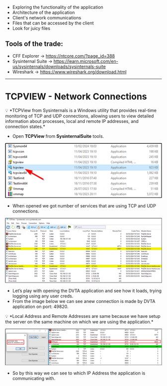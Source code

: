 - Exploring the functionality of the application
- Architecture of the application
- Client's network communications
- Files that can be accessed by the client
- Look for juicy files

## Tools of the trade:

- CFF Explorer → https://ntcore.com/?page_id=388
- Sysinternal Suite → https://learn.microsoft.com/en-us/sysinternals/downloads/sysinternals-suite
- Wireshark → https://www.wireshark.org/download.html

---

# TCPVIEW - Network Connections

<aside>
💡 *TCPView from Sysinternals is a Windows utility that provides real-time monitoring of TCP and UDP connections, allowing users to view detailed information about processes, local and remote IP addresses, and connection states.*
</aside>

- Open **TCPView** from **SysinternalSuite** tools.

![alt text](data/image.png)

- When opened we got number of services that are using TCP and UDP connections.

![alt text](data/image2.png)

- Let’s play with opening the DVTA application and see how it loads, trying logging using any user creds.
- From the image below we can see anew connection is made by DVTA application on port: 49820.

<aside>
💡 *Local Address and Remote Addresses are same because we have setup the server on the same machine on which we are using the application.*

</aside>

![alt text](data/image3.png)

- So by this way we can see to which IP Address the application is communicating with.